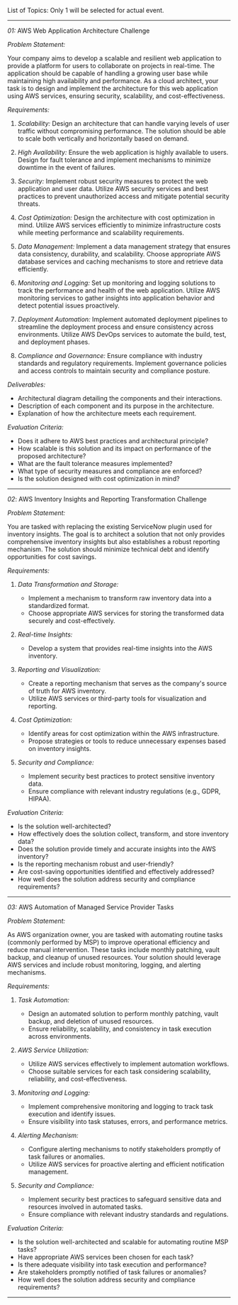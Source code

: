 List of Topics:
Only 1 will be selected for actual event.

----------------------------------------------------------------------------------------------------------------------------------------------------------------------------------------------------------
*01:* AWS Web Application Architecture Challenge

*Problem Statement:*

Your company aims to develop a scalable and resilient web application to provide a platform for users to collaborate on projects in real-time. The application should be capable of handling a growing user base while maintaining high availability and performance. As a cloud architect, your task is to design and implement the architecture for this web application using AWS services, ensuring security, scalability, and cost-effectiveness.

*Requirements:*

1. *Scalability:* Design an architecture that can handle varying levels of user traffic without compromising performance. The solution should be able to scale both vertically and horizontally based on demand.

2. *High Availability:* Ensure the web application is highly available to users. Design for fault tolerance and implement mechanisms to minimize downtime in the event of failures.

3. *Security:* Implement robust security measures to protect the web application and user data. Utilize AWS security services and best practices to prevent unauthorized access and mitigate potential security threats.

4. *Cost Optimization:* Design the architecture with cost optimization in mind. Utilize AWS services efficiently to minimize infrastructure costs while meeting performance and scalability requirements.

5. *Data Management:* Implement a data management strategy that ensures data consistency, durability, and scalability. Choose appropriate AWS database services and caching mechanisms to store and retrieve data efficiently.

6. *Monitoring and Logging:* Set up monitoring and logging solutions to track the performance and health of the web application. Utilize AWS monitoring services to gather insights into application behavior and detect potential issues proactively.

7. *Deployment Automation:* Implement automated deployment pipelines to streamline the deployment process and ensure consistency across environments. Utilize AWS DevOps services to automate the build, test, and deployment phases.

8. *Compliance and Governance:* Ensure compliance with industry standards and regulatory requirements. Implement governance policies and access controls to maintain security and compliance posture.

*Deliverables:*

- Architectural diagram detailing the components and their interactions.
- Description of each component and its purpose in the architecture.
- Explanation of how the architecture meets each requirement.

*Evaluation Criteria:*

- Does it adhere to AWS best practices and architectural principle?
- How scalable is this solution and its impact on performance of the proposed architecture?
- What are the fault tolerance measures implemented?
- What type of security measures and compliance are enforced?
- Is the solution designed with cost optimization in mind?

----------------------------------------------------------------------------------------------------------------------------------------------------------------------------------------------------------

*02*: AWS Inventory Insights and Reporting Transformation Challenge

*Problem Statement:*

You are tasked with replacing the existing ServiceNow plugin used for inventory insights. The goal is to architect a solution that not only provides comprehensive inventory insights but also establishes a robust reporting mechanism. The solution should minimize technical debt and identify opportunities for cost savings.

*Requirements:*

1. *Data Transformation and Storage:*
   - Implement a mechanism to transform raw inventory data into a standardized format.
   - Choose appropriate AWS services for storing the transformed data securely and cost-effectively.

2. *Real-time Insights:*
   - Develop a system that provides real-time insights into the AWS inventory.

3. *Reporting and Visualization:*
   - Create a reporting mechanism that serves as the company's source of truth for AWS inventory.
   - Utilize AWS services or third-party tools for visualization and reporting.

5. *Cost Optimization:*
   - Identify areas for cost optimization within the AWS infrastructure.
   - Propose strategies or tools to reduce unnecessary expenses based on inventory insights.

6. *Security and Compliance:*
   - Implement security best practices to protect sensitive inventory data.
   - Ensure compliance with relevant industry regulations (e.g., GDPR, HIPAA).
  
*Evaluation Criteria:*

- Is the solution well-architected?
- How effectively does the solution collect, transform, and store inventory data?
- Does the solution provide timely and accurate insights into the AWS inventory?
- Is the reporting mechanism robust and user-friendly?
- Are cost-saving opportunities identified and effectively addressed?
- How well does the solution address security and compliance requirements?

----------------------------------------------------------------------------------------------------------------------------------------------------------------------------------------------------------

*03:* AWS Automation of Managed Service Provider Tasks

*Problem Statement:*

As AWS organization owner, you are tasked with automating routine tasks (commonly performed by MSP) to improve operational efficiency and reduce manual intervention. These tasks include monthly patching, vault backup, and cleanup of unused resources. Your solution should leverage AWS services and include robust monitoring, logging, and alerting mechanisms.

*Requirements:*

1. *Task Automation:*
   - Design an automated solution to perform monthly patching, vault backup, and deletion of unused resources.
   - Ensure reliability, scalability, and consistency in task execution across environments.

2. *AWS Service Utilization:*
   - Utilize AWS services effectively to implement automation workflows.
   - Choose suitable services for each task considering scalability, reliability, and cost-effectiveness.

3. *Monitoring and Logging:*
   - Implement comprehensive monitoring and logging to track task execution and identify issues.
   - Ensure visibility into task statuses, errors, and performance metrics.

4. *Alerting Mechanism:*
   - Configure alerting mechanisms to notify stakeholders promptly of task failures or anomalies.
   - Utilize AWS services for proactive alerting and efficient notification management.

5. *Security and Compliance:*
   - Implement security best practices to safeguard sensitive data and resources involved in automated tasks.
   - Ensure compliance with relevant industry standards and regulations.

*Evaluation Criteria:*

- Is the solution well-architected and scalable for automating routine MSP tasks?
- Have appropriate AWS services been chosen for each task?
- Is there adequate visibility into task execution and performance?
- Are stakeholders promptly notified of task failures or anomalies?
- How well does the solution address security and compliance requirements?

----------------------------------------------------------------------------------------------------------------------------------------------------------------------------------------------------------
